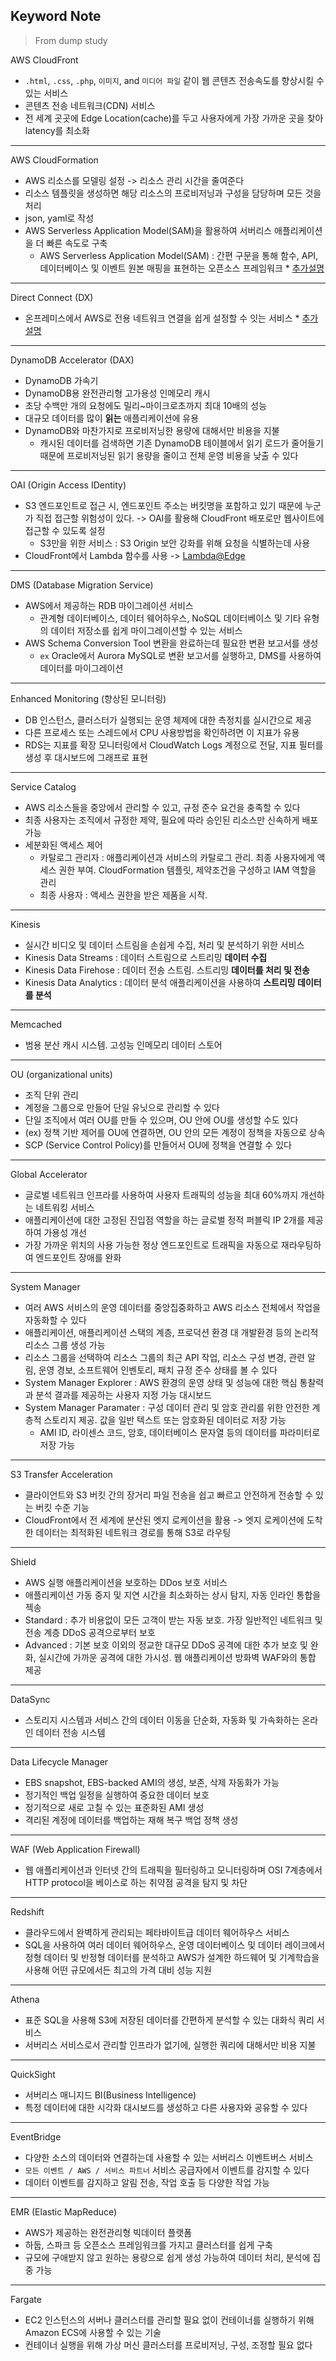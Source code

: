 ## Keyword Note
> From dump study

AWS CloudFront
- `.html`, `.css`, `.php`, `이미지`, and `미디어 파일` 같이 웹 콘텐츠 전송속도를 향상시킬 수 있는 서비스
- 콘텐츠 전송 네트워크(CDN) 서비스
- 전 세계 곳곳에 Edge Location(cache)를 두고 사용자에게 가장 가까운 곳을 찾아 latency를 최소화

---

AWS CloudFormation
- AWS 리소스를 모델링 설정 -> 리소스 관리 시간을 줄여준다
- 리소스 템플릿을 생성하면 해당 리소스의 프로비저닝과 구성을 담당하며 모든 것을 처리
- json, yaml로 작성
- AWS Serverless Application Model(SAM)을 활용하여 서버리스 애플리케이션을 더 빠른 속도로 구축
  - AWS Serverless Application Model(SAM) : 간편 구문을 통해 함수, API, 데이터베이스 및 이벤트 원본 매핑을 표현하는 오픈소스 프레임워크
\* [추가설명](https://nearhome.tistory.com/117)

---

Direct Connect (DX)
- 온프레미스에서 AWS로 전용 네트워크 연결을 쉽게 설정할 수 잇는 서비스
\* [추가설명](https://dev.classmethod.jp/articles/what-is-the-aws-dx-kr/)

---

DynamoDB Accelerator (DAX)
- DynamoDB 가속기
- DynamoDB용 완전관리형 고가용성 인메모리 캐시
- 초당 수백만 개의 요청에도 밀리~마이크로초까지 최대 10배의 성능
- 대규모 데이터를 많이 **읽는** 애플리케이션에 유용
- DynamoDB와 마찬가지로 프로비저닝한 용량에 대해서만 비용을 지불
  - 캐시된 데이터를 검색하면 기존 DynamoDB 테이블에서 읽기 로드가 줄어들기 때문에 프로비저닝된 읽기 용량을 줄이고 전체 운영 비용을 낮출 수 있다


--- 

OAI (Origin Access IDentity)
- S3 엔드포인트로 접근 시, 엔드포인트 주소는 버킷명을 포함하고 있기 때문에 누군가 직접 접근할 위험성이 있다. -> OAI를 활용해 CloudFront 배포로만 웹사이트에 접근할 수 있도록 설정
  - S3만을 위한 서비스 : S3 Origin 보안 강화를 위해 요청을 식별하는데 사용
- CloudFront에서 Lambda 함수를 사용 -> [Lambda@Edge](https://docs.aws.amazon.com/ko_kr/AmazonCloudFront/latest/DeveloperGuide/lambda-examples.html)

---

DMS (Database Migration Service)
- AWS에서 제공하는 RDB 마이그레이션 서비스
  - 관계형 데이터베이스, 데이터 웨어하우스, NoSQL 데이터베이스 및 기타 유형의 데이터 저장소를 쉽게 마이그레이션할 수 있는 서비스
- AWS Schema Conversion Tool 변환을 완료하는데 필요한 변환 보고서를 생성
  - `ex` Oracle에서 Aurora MySQL로 변환 보고서를 실행하고, DMS를 사용하여 데이터를 마이그레이션
  
--- 

Enhanced Monitoring (향상된 모니터링)
- DB 인스턴스, 클러스터가 실행되는 운영 체제에 대한 측정치를 실시간으로 제공
- 다른 프로세스 또는 스레드에서 CPU 사용방법을 확인하려면 이 지표가 유용
- RDS는 지표를 확장 모니터링에서 CloudWatch Logs 계정으로 전달, 지표 필터를 생성 후 대시보드에 그래프로 표현


--- 

Service Catalog
- AWS 리소스들을 중앙에서 관리할 수 있고, 규정 준수 요건을 충족할 수 있다
- 최종 사용자는 조직에서 규정한 제약, 필요에 따라 승인된 리소스만 신속하게 배포 가능
- 세분화된 액세스 제어
  - 카탈로그 관리자 : 애플리케이션과 서비스의 카탈로그 관리. 최종 사용자에게 액세스 권한 부여. CloudFormation 템플릿, 제약조건을 구성하고 IAM 역할을 관리
  - 최종 사용자 : 액세스 권한을 받은 제품을 시작. 

---

Kinesis 
- 실시간 비디오 및 데이터 스트림을 손쉽게 수집, 처리 및 분석하기 위한 서비스
- Kinesis Data Streams : 데이터 스트림으로 스트리밍 **데이터 수집**
- Kinesis Data Firehose : 데이터 전송 스트림. 스트리밍 **데이터를 처리 및 전송**
- Kinesis Data Analytics : 데이터 분석 애플리케이션을 사용하여 **스트리밍 데이터를 분석**

---

Memcached 
- 범용 분산 캐시 시스템. 고성능 인메모리 데이터 스토어

---

OU (organizational units)
- 조직 단위 관리
- 계정을 그룹으로 만들어 단일 유닛으로 관리할 수 있다
- 단일 조직에서 여러 OU를 만들 수 있으며, OU 안에 OU를 생성할 수도 있다
- (ex) 정책 기반 제어를 OU에 연결하면, OU 안의 모든 계정이 정책을 자동으로 상속
- SCP (Service Control Policy)를 만들어서 OU에 정책을 연결할 수 있다

---

Global Accelerator
- 글로벌 네트워크 인프라를 사용하여 사용자 트래픽의 성능을 최대 60%까지 개선하는 네트워킹 서비스
- 애플리케이션에 대한 고정된 진입점 역할을 하는 글로벌 정적 퍼블릭 IP 2개를 제공하여 가용성 개선
- 가장 가까운 위치의 사용 가능한 정상 엔드포인트로 트래픽을 자동으로 재라우팅하여 엔드포인트 장애를 완화

---

System Manager
- 여러 AWS 서비스의 운영 데이터를 중앙집중화하고 AWS 리소스 전체에서 작업을 자동화할 수 있다
- 애플리케이션, 애플리케이션 스택의 계층, 프로덕션 환경 대 개발환경 등의 논리적 리소스 그룹 생성 가능
- 리소스 그룹을 선택하여 리소스 그룹의 최근 API 작업, 리소스 구성 변경, 관련 알림, 운영 경보, 소프트웨어 인벤토리, 패치 규정 준수 상태를 볼 수 있다
- System Manager Explorer : AWS 환경의 운영 상태 및 성능에 대한 핵심 통찰력과 분석 결과를 제공하는 사용자 지정 가능 대시보드
- System Manager Paramater : 구성 데이터 관리 및 암호 관리를 위한 안전한 계층적 스토리지 제공. 값을 일반 텍스트 또는 암호화된 데이터로 저장 가능
  - AMI ID, 라이센스 코드, 암호, 데이터베이스 문자열 등의 데이터를 파라미터로 저장 가능

---

S3 Transfer Acceleration
- 클라이언트와 S3 버킷 간의 장거리 파일 전송을 쉽고 빠르고 안전하게 전송할 수 있는 버킷 수준 기능
- CloudFront에서 전 세계에 분산된 엣지 로케이션을 활용 -> 엣지 로케이션에 도착한 데이터는 최적화된 네트워크 경로를 통해 S3로 라우팅

---

Shield 
- AWS 실행 애플리케이션을 보호하는 DDos 보호 서비스
- 애플리케이션 가동 중지 및 지연 시간을 최소화하는 상시 탐지, 자동 인라인 통합을 젝송
- Standard : 추가 비용없이 모든 고객이 받는 자동 보호. 가장 일반적인 네트워크 및 전송 계층 DDoS 공격으로부터 보호
- Advanced : 기본 보호 이외의 정교한 대규모 DDoS 공격에 대한 추가 보호 및 완화, 실시간에 가까운 공격에 대한 가시성. 웹 애플리케이션 방화벽 WAF와의 통합 제공

---

DataSync
- 스토리지 시스템과 서비스 간의 데이터 이동을 단순화, 자동화 및 가속화하는 온라인 데이터 전송 시스템

---

Data Lifecycle Manager
- EBS snapshot, EBS-backed AMI의 생성, 보존, 삭제 자동화가 가능
- 정기적인 백업 일정을 실행하여 중요한 데이터 보호
- 정기적으로 새로 고칠 수 있는 표준화된 AMI 생성
- 격리된 계정에 데이터를 백업하는 재해 복구 백업 정책 생성

---

WAF (Web Application Firewall)
- 웹 애플리케이션과 인터넷 간의 트래픽을 필터링하고 모니터링하며 OSI 7계층에서 HTTP protocol을 베이스로 하는 취약점 공격을 탐지 및 차단


---

Redshift
- 클라우드에서 완벽하게 관리되는 페타바이트급 데이터 웨어하우스 서비스
- SQL을 사용하여 여러 데이터 웨어하우스, 운영 데이터베이스 및 데이터 레이크에서 정형 데이터 및 반정형 데이터를 분석하고 AWS가 설계한 하드웨어 및 기계학습을 사용해 어떤 규모에서든 최고의 가격 대비 성능 지원

---

Athena 
- 표준 SQL을 사용해 S3에 저장된 데이터를 간편하게 분석할 수 있는 대화식 쿼리 서비스
- 서버리스 서비스로서 관리할 인프라가 없기에, 실행한 쿼리에 대해서만 비용 지불

---

QuickSight
- 서버리스 매니지드 BI(Business Intelligence)
- 특정 데이터에 대한 시각화 대시보드를 생성하고 다른 사용자와 공유할 수 있다

---

EventBridge
- 다양한 소스의 데이터와 연결하는데 사용할 수 있는 서버리스 이벤트버스 서비스
- `모든 이벤트 / AWS / 서비스 파트너` 서비스 공급자에서 이벤트를 감지할 수 있다
- 데이터 이벤트를 감지하고 알림 전송, 작업 호출 등 다양한 작업 가능

---

EMR (Elastic MapReduce)
- AWS가 제공하는 완전관리형 빅데이터 플랫폼
- 하둡, 스파크 등 오픈소스 프레임워크를 가지고 클러스터를 쉽게 구축
- 규모에 구애받지 않고 원하는 용량으로 쉽게 생성 가능하여 데이터 처리, 분석에 집중 가능

---

Fargate
- EC2 인스턴스의 서버나 클러스터를 관리할 필요 없이 컨테이너를 실행하기 위해 Amazon ECS에 사용할 수 있는 기술
- 컨테이너 실행을 위해 가상 머신 클러스터를 프로비저닝, 구성, 조정할 필요 없다

